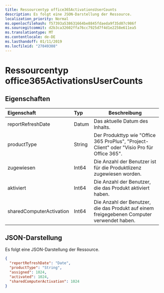```yaml
---
title: Ressourcentyp office365ActivationsUserCounts
description: Es folgt eine JSON-Darstellung der Ressource.
localization_priority: Normal
ms.openlocfilehash: f57393a538631664be8845fdaeda9f35d07c986f
ms.sourcegitcommit: d2b3ca32602ffa76cc7925d7f4d1e2258e611ea5
ms.translationtype: MT
ms.contentlocale: de-DE
ms.lasthandoff: 01/11/2019
ms.locfileid: "27849308"
---
```

# <a name="office365activationsusercounts-resource-type"></a>Ressourcentyp office365ActivationsUserCounts

## <a name="properties"></a>Eigenschaften

| Eigenschaft                 | Typ   | Beschreibung                              |
| :----------------------- | :----- | ---------------------------------------- |
| reportRefreshDate        | Datum   | Das aktuelle Datum des Inhalts.          |
| productType              | String | Der Produkttyp wie "Office 365 ProPlus", "Project-Client" oder "Visio Pro für Office 365". |
| zugewiesen                 | Int64  | Die Anzahl der Benutzer ist für die Produktlizenz zugewiesen worden. |
| aktiviert                | Int64  | Die Anzahl der Benutzer, die das Produkt aktiviert haben. |
| sharedComputerActivation | Int64  | Die Anzahl der Benutzer, die das Produkt auf einem freigegebenen Computer verwendet haben. |

## <a name="json-representation"></a>JSON-Darstellung

Es folgt eine JSON-Darstellung der Ressource.

<!-- {
  "blockType": "resource",
  "@odata.type": "microsoft.graph.office365ActivationsUserCounts"
} -->

```json
{
  "reportRefreshDate": "Date", 
  "productType": "String", 
  "assigned": 1024, 
  "activated": 1024,
  "sharedComputerActivation": 1024
}
```
